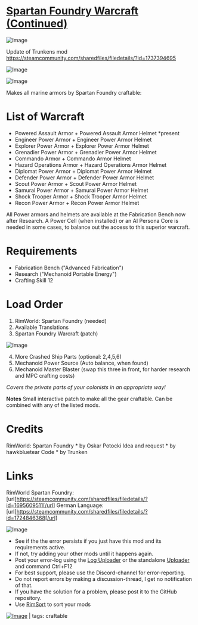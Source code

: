 # [Spartan Foundry Warcraft (Continued)](https://steamcommunity.com/sharedfiles/filedetails/?id=2024346916)

![Image](https://i.imgur.com/buuPQel.png)

Update of Trunkens mod
https://steamcommunity.com/sharedfiles/filedetails/?id=1737394695

![Image](https://i.imgur.com/pufA0kM.png)
	
![Image](https://i.imgur.com/Z4GOv8H.png)

Makes all marine armors by Spartan Foundry craftable:

# List of Warcraft


 - Powered Assault Armor + Powered Assault Armor Helmet *present
 - Engineer Power Armor + Engineer Power Armor Helmet
 - Explorer Power Armor + Explorer Power Armor Helmet
 - Grenadier Power Armor + Grenadier Power Armor Helmet
 - Commando Armor + Commando Armor Helmet
 - Hazard Operations Armor + Hazard Operations Armor Helmet
 - Diplomat Power Armor + Diplomat Power Armor Helmet
 - Defender Power Armor + Defender Power Armor Helmet
 - Scout Power Armor + Scout Power Armor Helmet
 - Samurai Power Armor + Samurai Power Armor Helmet
 - Shock Trooper Armor + Shock Trooper Armor Helmet
 - Recon Power Armor + Recon Power Armor Helmet

All Power armors and helmets are available at the Fabrication Bench now after Research. A Power Cell (when installed) or an AI Persona Core is needed in some cases, to balance out the access to this superior warcraft.

# Requirements


- Fabrication Bench ("Advanced Fabrication")
- Research ("Mechanoid Portable Energy")
- Crafting Skill 12

# Load Order


1. RimWorld: Spartan Foundry (needed)
2. Available Translations
3. Spartan Foundry Warcraft (patch)

![Image](https://i.ibb.co/6s3FrJP/EITHERWAY-BOTHWORKS.png)

4. More Crashed Ship Parts (optional: 2,4,5,6)
5. Mechanoid Power Source (Auto balance, when found)
6. Mechanoid Master Blaster (swap this three in front, for harder research and MPC crafting costs)

*Covers the private parts of your colonists in an appropriate way!*

**Notes**
Small interactive patch to make all the gear craftable. Can be combined with any of the listed mods.

# Credits

RimWorld: Spartan Foundry * by Oskar Potocki
Idea and request * by hawkbluetear
Code * by Trunken

# Links

RimWorld Spartan Foundry: [url]https://steamcommunity.com/sharedfiles/filedetails/?id=1695609511[/url]
German Language: [url]https://steamcommunity.com/sharedfiles/filedetails/?id=1724846368[/url]


![Image](https://i.imgur.com/PwoNOj4.png)



-  See if the the error persists if you just have this mod and its requirements active.
-  If not, try adding your other mods until it happens again.
-  Post your error-log using the [Log Uploader](https://steamcommunity.com/sharedfiles/filedetails/?id=2873415404) or the standalone [Uploader](https://steamcommunity.com/sharedfiles/filedetails/?id=2873415404) and command Ctrl+F12
-  For best support, please use the Discord-channel for error-reporting.
-  Do not report errors by making a discussion-thread, I get no notification of that.
-  If you have the solution for a problem, please post it to the GitHub repository.
-  Use [RimSort](https://github.com/RimSort/RimSort/releases/latest) to sort your mods

 

[![Image](https://img.shields.io/github/v/release/emipa606/SpartanFoundryWarcraft?label=latest%20version&style=plastic&color=9f1111&labelColor=black)](https://steamcommunity.com/sharedfiles/filedetails/changelog/2024346916) | tags:  craftable
